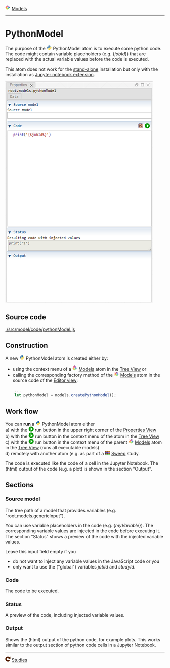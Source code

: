 ![](../../../../icons/models.png) [Models](../models.md)

----

# PythonModel
  
The purpose of the ![](../../../../icons/python.png) PythonModel atom is to execute some python code.
The code might contain variable placeholders (e.g. {$jobId$}) that are replaced with the actual variable values before the code is executed. 

This atom does not work for the [stand-alone](../../../installation/standaloneInstallation.md) installation but only with the 
installation as [Jupyter notebook extension](../../../installation/jupyterInstallation.md).

![](../../../images/pythonModel.png)
		
## Source code

[./src/model/code/pythonModel.js](../../../../src/model/code/pythonModel.js)

## Construction
		
A new ![](../../../../icons/python.png) PythonModel atom is created either by: 

* using the context menu of a ![](../../../../icons/models.png) [Models](../models.md) atom in the [Tree View](../../../views/treeView.md) or
* calling the corresponding factory method of the ![](../../../../icons/models.png) [Models](../models.md) atom in the source code of the [Editor view](../../../views/editorView.md):

```javascript
    ...
    let pythonModel = models.createPythonModel();	     
```

## Work flow	

You can **run** a ![](../../../../icons/python.png) PythonModel atom either<br> 
a) with the ![](../../../../icons/run.png) run button in the upper right corner of the [Properties View](../../../views/propertiesView.md)<br>
b) with the ![](../../../../icons/run.png) run button in the context menu of the atom in the [Tree View](../../../views/treeView.md)<br>
c) with the ![](../../../../icons/run.png) run button in the context menu of the parent ![](../../../../icons/models.png) [Models](../models.md) atom in the [Tree View](../../../views/treeView.md) (runs all executable models)<br>
d) remotely with another atom (e.g. as part of a ![](../../../../icons/sweep.png) [Sweep](../../study/sweep/sweep.md) study. 
			
The code is executed like the code of a cell in the Jupyter Notebook. The (html) output of the code (e.g. a plot) is shown in the section "Output".       
      
## Sections

### Source model

The tree path of a model that provides variables (e.g. "root.models.genericInput"). 

You can use variable placeholders in the code (e.g. {$myVariable$}). The corresponding variable values are injected in the code before executing it.
The section "Status" shows a preview of the code with the injected variable values. 

Leave this input field empty if you 
* do not want to inject any variable values in the JavaScript code or you 
* only want to use the ("global") variables *jobId* and *studyId*.  

### Code

The code to be executed.

### Status

A preview of the code, including injected variable values.

### Output

Shows the (html) output of the python code, for example plots.
This works similar to the output section of python code cells in a Jupyter Notebook. 

----

![](../../../../icons/studies.png) [Studies](../../study/studies.md)
